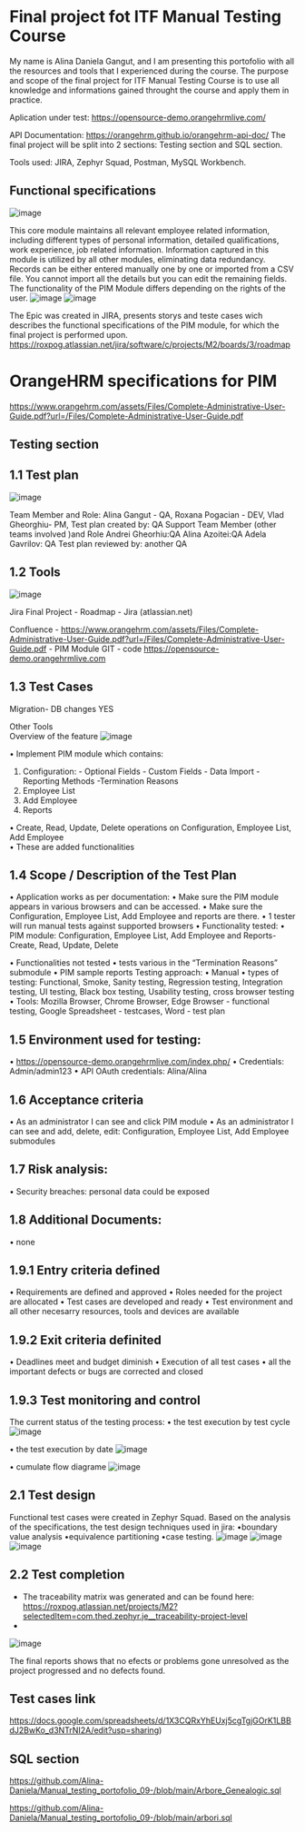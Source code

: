 # Final project fot ITF Manual Testing Course
My name is Alina Daniela Gangut, and I am presenting this portofolio with all the resources and tools that I experienced during the course.
The purpose and scope of the final project for ITF Manual Testing Course is to use all knowledge and informations gained throught the course and apply them in practice.

Aplication under test:
 https://opensource-demo.orangehrmlive.com/

API Documentation: 
https://orangehrm.github.io/orangehrm-api-doc/
The final project will be split into 2 sections: Testing section and SQL section.

Tools used: JIRA, Zephyr Squad, Postman, MySQL Workbench.

## Functional specifications
![image](https://github.com/Alina-Daniela/Manual_testing_portofolio_09-/blob/main/2022-05-30%20(34).png)

This core module maintains all relevant employee related information, including different types of personal information, detailed qualifications, work experience, job related information.
Information captured in this module is utilized by all other modules, eliminating data redundancy. 
Records can be either entered manually one by one or imported from a CSV file. 
You cannot import all the details but you can edit the remaining fields. 
The functionality of the PIM Module differs depending on the rights of the user.
![image](https://github.com/Alina-Daniela/Manual_testing_portofolio_09-/blob/main/2022-05-30%20(35).png)
![image](https://github.com/Alina-Daniela/Manual_testing_portofolio_09-/blob/main/2022-05-30%20(30).png)


The Epic was created in JIRA, presents storys and teste cases wich describes the functional specifications of the PIM module, for which the final project is performed upon.
https://roxpog.atlassian.net/jira/software/c/projects/M2/boards/3/roadmap


# OrangeHRM specifications for PIM
https://www.orangehrm.com/assets/Files/Complete-Administrative-User-Guide.pdf?url=/Files/Complete-Administrative-User-Guide.pdf

## Testing section
## 1.1 Test plan
![image](https://github.com/Alina-Daniela/Manual_testing_portofolio_09-/blob/main/2022-05-22%20(13).png)

Team Member and	Role:
Alina Gangut -	QA,
Roxana Pogacian -	DEV,
Vlad Gheorghiu- PM,
Test plan created by: 	QA
Support Team Member (other teams involved )and 	Role
Andrei Gheorhiu:QA
Alina Azoitei:QA
Adela Gavrilov:	QA
Test plan reviewed by: 	another QA

## 1.2 Tools
![image](https://github.com/Alina-Daniela/Manual_testing_portofolio_09-/blob/main/2022-05-22%20(15).png)

Jira	Final Project - Roadmap - Jira (atlassian.net)

Confluence - https://www.orangehrm.com/assets/Files/Complete-Administrative-User-Guide.pdf?url=/Files/Complete-Administrative-User-Guide.pdf -  PIM Module
GIT - code	https://opensource-demo.orangehrmlive.com
## 1.3 Test Cases	
Migration- DB changes	YES
	
Other Tools 	
Overview of the feature
![image](https://github.com/Alina-Daniela/Manual_testing_portofolio_09-/blob/main/2022-05-21%20(4)_LI.jpg)

•	 Implement PIM module which contains:
1. Configuration: - Optional Fields
                  - Custom Fields
                  - Data Import
                  -Reporting Methods
                  -Termination Reasons
2. Employee List
3. Add Employee
4. Reports

•	Create, Read, Update, Delete operations on Configuration, Employee List, Add Employee  
•	These are added functionalities

## 1.4 Scope / Description of the Test Plan
•	Application works as per documentation:
•	Make sure the PIM module appears in various browsers and can be accessed.
•	Make sure the Configuration, Employee List, Add Employee and reports are there. 
•	1 tester will run manual tests against supported browsers
•	Functionality tested: 
•	PIM module: Configuration, Employee List, Add Employee and Reports-Create, Read, Update, Delete

•	Functionalities not tested
•	tests various in the “Termination Reasons” submodule
•	PIM sample reports
Testing approach:
•	Manual
•	types of testing: Functional, Smoke, Sanity testing, Regression testing, Integration testing, UI testing, Black box testing, Usability testing, cross browser testing
•	Tools: Mozilla Browser, Chrome Browser, Edge Browser - functional testing, Google Spreadsheet - testcases, Word - test plan
## 1.5 Environment used for testing: 
•	https://opensource-demo.orangehrmlive.com/index.php/
•	Credentials: Admin/admin123
•	API OAuth credentials: Alina/Alina
## 1.6 Acceptance criteria
•	As an administrator I can see and click PIM module
•	As an administrator I can see and add, delete, edit: Configuration, Employee List, Add Employee submodules

## 1.7 Risk analysis:
•	Security breaches: personal data could be exposed
## 1.8 Additional Documents:
•	none
## 1.9.1 Entry criteria defined
• Requirements are defined and approved
• Roles needed for the project are allocated
• Test cases are developed and ready
• Test environment and all other necesarry resources, tools and devices are available

## 1.9.2 Exit criteria definited
• Deadlines meet and budget diminish
• Execution of all test cases
• all the important defects or bugs are corrected and closed

## 1.9.3 Test monitoring and control
 The current status of the testing process:
• the test execution by test cycle
![image](https://github.com/Alina-Daniela/Manual_testing_portofolio_09-/blob/main/2022-05-30%20(13).png)

• the test execution by date
![image](https://github.com/Alina-Daniela/Manual_testing_portofolio_09-/blob/main/2022-05-30%20(14).png)

• cumulate flow diagrame
![image](https://github.com/Alina-Daniela/Manual_testing_portofolio_09-/blob/main/2022-05-30%20(33).png)

## 2.1 Test design
Functional test cases were created in Zephyr Squad. 
Based on the analysis of the specifications, the test design techniques used in jira: 
•boundary value analysis
•equivalence partitioning
•case testing.
 ![image](https://github.com/Alina-Daniela/Manual_testing_portofolio_09-/blob/main/2022-05-30%20(39).png)
 ![image](https://github.com/Alina-Daniela/Manual_testing_portofolio_09-/blob/main/2022-05-30%20(37).png)
 ![image]( https://github.com/Alina-Daniela/Manual_testing_portofolio_09-/blob/main/2022-05-30%20(38).png)
 
 ## 2.2 Test completion
 
* The traceability matrix was generated and can be found here: https://roxpog.atlassian.net/projects/M2?selectedItem=com.thed.zephyr.je__traceability-project-level
* 
![image](https://github.com/Alina-Daniela/Manual_testing_portofolio_09-/blob/main/2022-05-30%20(16)%20-%20Copie.png)

The final reports shows that no efects or problems gone unresolved as the project progressed and no defects found.
 

## Test cases link 
https://docs.google.com/spreadsheets/d/1X3CQRxYhEUxj5cgTgjGOrK1LBBdJ2BwKo_d3NTrNI2A/edit?usp=sharing)


## SQL section



https://github.com/Alina-Daniela/Manual_testing_portofolio_09-/blob/main/Arbore_Genealogic.sql

https://github.com/Alina-Daniela/Manual_testing_portofolio_09-/blob/main/arbori.sql





